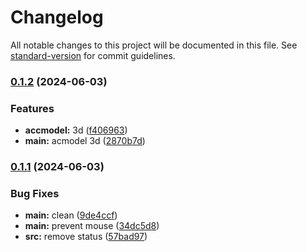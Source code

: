 # Changelog

All notable changes to this project will be documented in this file. See [standard-version](https://github.com/conventional-changelog/standard-version) for commit guidelines.

### [0.1.2](https://github.com/snomiao/capslockx.js/compare/v0.1.1...v0.1.2) (2024-06-03)

### Features

- **accmodel:** 3d ([f406963](https://github.com/snomiao/capslockx.js/commit/f4069634ed0924cd0beb256fd516af7ce3f7fdd2))
- **main:** acmodel 3d ([2870b7d](https://github.com/snomiao/capslockx.js/commit/2870b7d518c1e7a911ac6964320292e1279ff9ab))

### [0.1.1](https://github.com/snomiao/capslockx.js/compare/v0.0.4...v0.1.1) (2024-06-03)

### Bug Fixes

- **main:** clean ([9de4ccf](https://github.com/snomiao/capslockx.js/commit/9de4ccfdf9b946bcf9a276b6a5a5d62cd6ba5781))
- **main:** prevent mouse ([34dc5d8](https://github.com/snomiao/capslockx.js/commit/34dc5d8cf4661741d670295be35a0d099cc0915c))
- **src:** remove status ([57bad97](https://github.com/snomiao/capslockx.js/commit/57bad979f79754ba1e065b9f3d6d513c13391f2a))
